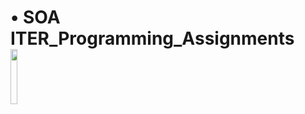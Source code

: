 # • SOA ITER_Programming_Assignments           <img src="https://user-images.githubusercontent.com/94290293/179746356-509d6a3c-7256-427d-8444-c008e4689da8.png" width="15%" height="15%">                      

